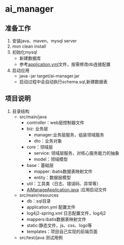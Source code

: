 # ai_manager
## 准备工作
1. 安装java、maven、mysql server
2. mvn clean install 
3. 初始化mysql
    * 新建数据库
    * 参考[application.yml](src%2Fmain%2Fresources%2Fapplication.yml)文件，按需修改db连接配置
4. 启动应用
    * java -jar target/ai-manager.jar
    * 启动过程中会自动执行schema.sql,新建数据表

## 项目说明
1. 目录结构
   - src/main/java
     - controller：web层控制器文件
     - biz: 业务层
       - manager:业务层服务，组装领域服务
       - dto：业务对象
     - core：领域层
       - service: 领域层服务，对核心服务能力的抽象
       - model：领域模型
     - base：基础层
       - mapper: ibatis数据表映射文件
       - entity：数据层模型
     - util：工具类（日志、错误码、异常等）
     - [AiManageApplication.java](src%2Fmain%2Fjava%2Forg%2Fuestc%2Fweglas%2FAiManageApplication.java) :应用启动文件
   - src/main/resources
     - db：sql目录
     - application.yml 配置文件
     - log4j2-spring.xml 日志配置文件，log4j2
     - mappers:ibatis数据表映射文件
     - static:静态文件，js、css、logo等
     - templates：项目自己实现的前端页面
   - src/test/java 测试用例 
